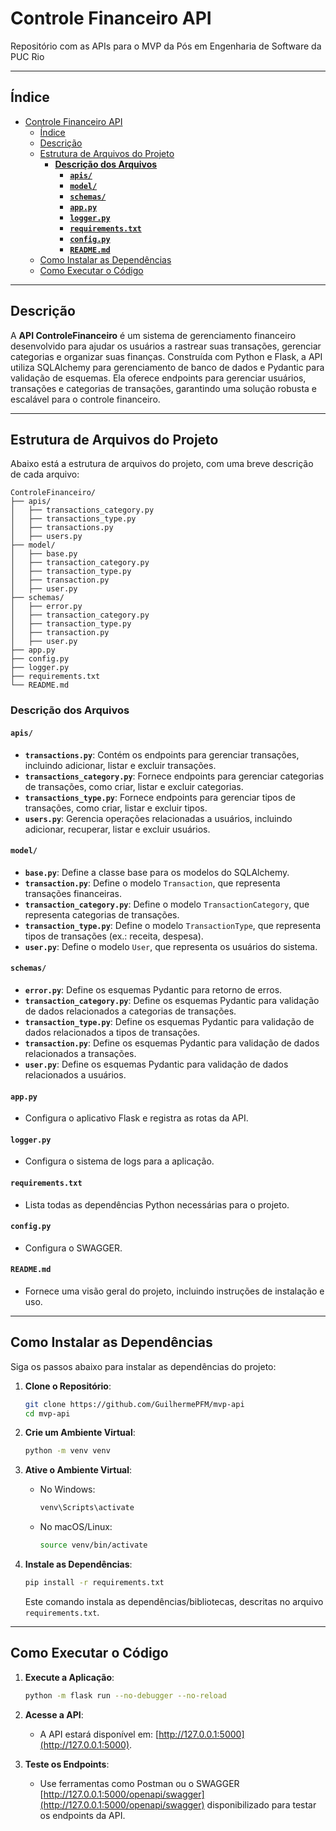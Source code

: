 # Controle Financeiro API
Repositório com as APIs para o MVP da Pós em Engenharia de Software da PUC Rio

---
## Índice
- [Controle Financeiro API](#controle-financeiro-api)
  - [Índice](#índice)
  - [Descrição](#descrição)
  - [Estrutura de Arquivos do Projeto](#estrutura-de-arquivos-do-projeto)
    - [**Descrição dos Arquivos**](#descrição-dos-arquivos)
      - [**`apis/`**](#apis)
      - [**`model/`**](#model)
      - [**`schemas/`**](#schemas)
      - [**`app.py`**](#apppy)
      - [**`logger.py`**](#loggerpy)
      - [**`requirements.txt`**](#requirementstxt)
      - [**`config.py`**](#configpy)
      - [**`README.md`**](#readmemd)
  - [Como Instalar as Dependências](#como-instalar-as-dependências)
  - [Como Executar o Código](#como-executar-o-código)

---

## Descrição

A **API ControleFinanceiro** é um sistema de gerenciamento financeiro desenvolvido para ajudar os usuários a rastrear suas transações, gerenciar categorias e organizar suas finanças. Construída com Python e Flask, a API utiliza SQLAlchemy para gerenciamento de banco de dados e Pydantic para validação de esquemas. Ela oferece endpoints para gerenciar usuários, transações e categorias de transações, garantindo uma solução robusta e escalável para o controle financeiro.

---

## Estrutura de Arquivos do Projeto

Abaixo está a estrutura de arquivos do projeto, com uma breve descrição de cada arquivo:

```
ControleFinanceiro/
├── apis/
│   ├── transactions_category.py
│   ├── transactions_type.py
│   ├── transactions.py
│   ├── users.py
├── model/
│   ├── base.py
│   ├── transaction_category.py
│   ├── transaction_type.py
│   ├── transaction.py
│   ├── user.py
├── schemas/
│   ├── error.py
│   ├── transaction_category.py
│   ├── transaction_type.py
│   ├── transaction.py
│   ├── user.py
├── app.py
├── config.py
├── logger.py
├── requirements.txt
└── README.md
```

### **Descrição dos Arquivos**

#### **`apis/`**
- **`transactions.py`**: Contém os endpoints para gerenciar transações, incluindo adicionar, listar e excluir transações.
- **`transactions_category.py`**: Fornece endpoints para gerenciar categorias de transações, como criar, listar e excluir categorias.
- **`transactions_type.py`**: Fornece endpoints para gerenciar tipos de transações, como criar, listar e excluir tipos.
- **`users.py`**: Gerencia operações relacionadas a usuários, incluindo adicionar, recuperar, listar e excluir usuários.

#### **`model/`**
- **`base.py`**: Define a classe base para os modelos do SQLAlchemy.
- **`transaction.py`**: Define o modelo `Transaction`, que representa transações financeiras.
- **`transaction_category.py`**: Define o modelo `TransactionCategory`, que representa categorias de transações.
- **`transaction_type.py`**: Define o modelo `TransactionType`, que representa tipos de transações (ex.: receita, despesa).
- **`user.py`**: Define o modelo `User`, que representa os usuários do sistema.

#### **`schemas/`**
- **`error.py`**: Define os esquemas Pydantic para retorno de erros.
- **`transaction_category.py`**: Define os esquemas Pydantic para validação de dados relacionados a categorias de transações.
- **`transaction_type.py`**: Define os esquemas Pydantic para validação de dados relacionados a tipos de transações.
- **`transaction.py`**: Define os esquemas Pydantic para validação de dados relacionados a transações.
- **`user.py`**: Define os esquemas Pydantic para validação de dados relacionados a usuários.

#### **`app.py`**
- Configura o aplicativo Flask e registra as rotas da API.

#### **`logger.py`**
- Configura o sistema de logs para a aplicação.

#### **`requirements.txt`**
- Lista todas as dependências Python necessárias para o projeto.

#### **`config.py`**
- Configura o SWAGGER.

#### **`README.md`**
- Fornece uma visão geral do projeto, incluindo instruções de instalação e uso.

---

## Como Instalar as Dependências

Siga os passos abaixo para instalar as dependências do projeto:

1. **Clone o Repositório**:
   ```bash
   git clone https://github.com/GuilhermePFM/mvp-api
   cd mvp-api
   ```

2. **Crie um Ambiente Virtual**:
   ```bash
   python -m venv venv
   ```

3. **Ative o Ambiente Virtual**:
   - No Windows:
     ```bash
     venv\Scripts\activate
     ```
   - No macOS/Linux:
     ```bash
     source venv/bin/activate
     ```

4. **Instale as Dependências**:
   ```bash
   pip install -r requirements.txt
   ```
   Este comando instala as dependências/bibliotecas, descritas no arquivo `requirements.txt`.

---

## Como Executar o Código

1. **Execute a Aplicação**:
   ```bash
   python -m flask run --no-debugger --no-reload
   ```

2. **Acesse a API**:
   - A API estará disponível em: [http://127.0.0.1:5000](http://127.0.0.1:5000).

3. **Teste os Endpoints**:
   - Use ferramentas como Postman ou o SWAGGER [http://127.0.0.1:5000/openapi/swagger](http://127.0.0.1:5000/openapi/swagger) disponibilizado para testar os endpoints da API.

